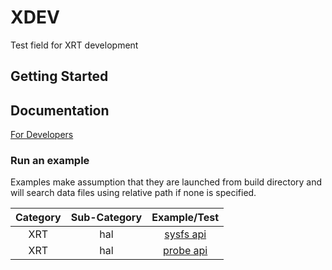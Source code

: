 # XDEV
Test field for XRT development

## Getting Started

## Documentation

[For Developers](https://tianhaoz95-xilinx.github.io/XDEV/html/index.html)

### Run an example

Examples make assumption that they are launched from build directory and will search data files using relative path if none is specified.

| Category | Sub-Category | Example/Test                                                 |
|:--------:|:------------:|:------------------------------------------------------------:|
| XRT      | hal          | [sysfs api](./xdev/dev/xrt/examples/hal/sysfs)               |
| XRT      | hal          | [probe api](./xdev/dev/xrt/examples/hal/probe)               |
